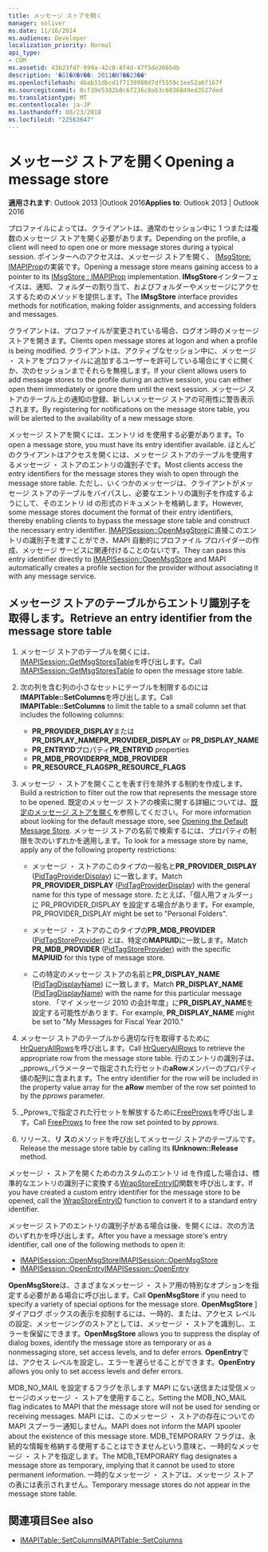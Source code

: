 ```yaml
---
title: メッセージ ストアを開く
manager: soliver
ms.date: 11/16/2014
ms.audience: Developer
localization_priority: Normal
api_type:
- COM
ms.assetid: 43b23fd7-999a-42c0-8f4d-47f5de266bdb
description: '�ŏI�X�V��: 2011�N7��23��'
ms.openlocfilehash: 4bab31dbcd1f7139980d7df5559c1ee52a6f167f
ms.sourcegitcommit: 0cf39e5382b8c6f236c8a63c6036849ed3527ded
ms.translationtype: MT
ms.contentlocale: ja-JP
ms.lasthandoff: 08/23/2018
ms.locfileid: "22563647"
---
```

# <a name="opening-a-message-store"></a><span data-ttu-id="524b2-103">メッセージ ストアを開く</span><span class="sxs-lookup"><span data-stu-id="524b2-103">Opening a message store</span></span>

<span data-ttu-id="524b2-104">**適用されます**: Outlook 2013 |Outlook 2016</span><span class="sxs-lookup"><span data-stu-id="524b2-104">**Applies to**: Outlook 2013 | Outlook 2016</span></span> 
  
<span data-ttu-id="524b2-105">プロファイルによっては、クライアントは、通常のセッション中に 1 つまたは複数のメッセージ ストアを開く必要があります。</span><span class="sxs-lookup"><span data-stu-id="524b2-105">Depending on the profile, a client will need to open one or more message stores during a typical session.</span></span> <span data-ttu-id="524b2-106">ポインターへのアクセスは、メッセージ ストアを開く、 [IMsgStore: IMAPIProp](imsgstoreimapiprop.md)の実装です。</span><span class="sxs-lookup"><span data-stu-id="524b2-106">Opening a message store means gaining access to a pointer to its [IMsgStore : IMAPIProp](imsgstoreimapiprop.md) implementation.</span></span> <span data-ttu-id="524b2-107">**IMsgStore**インターフェイスは、通知、フォルダーの割り当て、およびフォルダーやメッセージにアクセスするためのメソッドを提供します。</span><span class="sxs-lookup"><span data-stu-id="524b2-107">The **IMsgStore** interface provides methods for notification, making folder assignments, and accessing folders and messages.</span></span> 
  
<span data-ttu-id="524b2-108">クライアントは、プロファイルが変更されている場合、ログオン時のメッセージ ストアを開きます。</span><span class="sxs-lookup"><span data-stu-id="524b2-108">Clients open message stores at logon and when a profile is being modified.</span></span> <span data-ttu-id="524b2-109">クライアントは、アクティブなセッション中に、メッセージ ・ ストアをプロファイルに追加するユーザーを許可している場合にすぐに開くか、次のセッションまでそれらを無視します。</span><span class="sxs-lookup"><span data-stu-id="524b2-109">If your client allows users to add message stores to the profile during an active session, you can either open them immediately or ignore them until the next session.</span></span> <span data-ttu-id="524b2-110">メッセージ ストアのテーブル上の通知の登録、新しいメッセージ ストアの可用性に警告表示されます。</span><span class="sxs-lookup"><span data-stu-id="524b2-110">By registering for notifications on the message store table, you will be alerted to the availability of a new message store.</span></span>
  
<span data-ttu-id="524b2-111">メッセージ ストアを開くには、エントリ id を使用する必要があります。</span><span class="sxs-lookup"><span data-stu-id="524b2-111">To open a message store, you must have its entry identifier available.</span></span> <span data-ttu-id="524b2-112">ほとんどのクライアントはアクセスを開くには、メッセージ ストアのテーブルを使用するメッセージ ・ ストアのエントリの識別子です。</span><span class="sxs-lookup"><span data-stu-id="524b2-112">Most clients access the entry identifiers for the message stores they wish to open through the message store table.</span></span> <span data-ttu-id="524b2-113">ただし、いくつかのメッセージは、クライアントがメッセージ ストアのテーブルをバイパスし、必要なエントリの識別子を作成するようにして、そのエントリ id の形式のドキュメントを格納します。</span><span class="sxs-lookup"><span data-stu-id="524b2-113">However, some message stores document the format of their entry identifiers, thereby enabling clients to bypass the message store table and construct the necessary entry identifier.</span></span> <span data-ttu-id="524b2-114">[IMAPISession::OpenMsgStore](imapisession-openmsgstore.md)に直接このエントリの識別子を渡すことができ、MAPI 自動的にプロファイル プロバイダーの作成、メッセージ サービスに関連付けることのないです。</span><span class="sxs-lookup"><span data-stu-id="524b2-114">They can pass this entry identifier directly to [IMAPISession::OpenMsgStore](imapisession-openmsgstore.md) and MAPI automatically creates a profile section for the provider without associating it with any message service.</span></span> 
  
## <a name="retrieve-an-entry-identifier-from-the-message-store-table"></a><span data-ttu-id="524b2-115">メッセージ ストアのテーブルからエントリ識別子を取得します。</span><span class="sxs-lookup"><span data-stu-id="524b2-115">Retrieve an entry identifier from the message store table</span></span>
  
1. <span data-ttu-id="524b2-116">メッセージ ストアのテーブルを開くには、 [IMAPISession::GetMsgStoresTable](imapisession-getmsgstorestable.md)を呼び出します。</span><span class="sxs-lookup"><span data-stu-id="524b2-116">Call [IMAPISession::GetMsgStoresTable](imapisession-getmsgstorestable.md) to open the message store table.</span></span> 
    
2. <span data-ttu-id="524b2-117">次の列を含む列の小さなセットにテーブルを制限するのには**IMAPITable::SetColumns**を呼び出します。</span><span class="sxs-lookup"><span data-stu-id="524b2-117">Call **IMAPITable::SetColumns** to limit the table to a small column set that includes the following columns:</span></span> 
    
   - <span data-ttu-id="524b2-118">**PR_PROVIDER_DISPLAY**または**PR_DISPLAY_NAME**</span><span class="sxs-lookup"><span data-stu-id="524b2-118">**PR_PROVIDER_DISPLAY** or **PR_DISPLAY_NAME**</span></span>
   - <span data-ttu-id="524b2-119">**PR_ENTRYID**プロパティ</span><span class="sxs-lookup"><span data-stu-id="524b2-119">**PR_ENTRYID** properties</span></span> 
   - <span data-ttu-id="524b2-120">**PR_MDB_PROVIDER**</span><span class="sxs-lookup"><span data-stu-id="524b2-120">**PR_MDB_PROVIDER**</span></span>
   - <span data-ttu-id="524b2-121">**PR_RESOURCE_FLAGS**</span><span class="sxs-lookup"><span data-stu-id="524b2-121">**PR_RESOURCE_FLAGS**</span></span>
    
3. <span data-ttu-id="524b2-122">メッセージ ・ ストアを開くことを表す行を除外する制約を作成します。</span><span class="sxs-lookup"><span data-stu-id="524b2-122">Build a restriction to filter out the row that represents the message store to be opened.</span></span> <span data-ttu-id="524b2-123">既定のメッセージ ストアの検索に関する詳細については、[既定のメッセージ ストアを開く](opening-the-default-message-store.md)を参照してください。</span><span class="sxs-lookup"><span data-stu-id="524b2-123">For more information about looking for the default message store, see [Opening the Default Message Store](opening-the-default-message-store.md).</span></span> <span data-ttu-id="524b2-124">メッセージ ストアの名前で検索するには、プロパティの制限を次のいずれかを適用します。</span><span class="sxs-lookup"><span data-stu-id="524b2-124">To look for a message store by name, apply any of the following property restrictions:</span></span>
    
   - <span data-ttu-id="524b2-125">メッセージ ・ ストアのこのタイプの一般名と**PR_PROVIDER_DISPLAY** ([PidTagProviderDisplay](pidtagproviderdisplay-canonical-property.md)) に一致します。</span><span class="sxs-lookup"><span data-stu-id="524b2-125">Match **PR_PROVIDER_DISPLAY** ([PidTagProviderDisplay](pidtagproviderdisplay-canonical-property.md)) with the general name for this type of message store.</span></span> <span data-ttu-id="524b2-126">たとえば、「個人用フォルダー」に PR_PROVIDER_DISPLAY を設定する場合があります。</span><span class="sxs-lookup"><span data-stu-id="524b2-126">For example, PR_PROVIDER_DISPLAY might be set to "Personal Folders".</span></span>
    
   - <span data-ttu-id="524b2-127">メッセージ ・ ストアのこのタイプの**PR_MDB_PROVIDER** ([PidTagStoreProvider](pidtagstoreprovider-canonical-property.md)) とは、特定の**MAPIUID**に一致します。</span><span class="sxs-lookup"><span data-stu-id="524b2-127">Match **PR_MDB_PROVIDER** ([PidTagStoreProvider](pidtagstoreprovider-canonical-property.md)) with the specific **MAPIUID** for this type of message store.</span></span> 
    
   - <span data-ttu-id="524b2-128">この特定のメッセージ ストアの名前と**PR_DISPLAY_NAME** ([PidTagDisplayName](pidtagdisplayname-canonical-property.md)) に一致します。</span><span class="sxs-lookup"><span data-stu-id="524b2-128">Match **PR_DISPLAY_NAME** ([PidTagDisplayName](pidtagdisplayname-canonical-property.md)) with the name for this particular message store.</span></span> <span data-ttu-id="524b2-129">「マイ メッセージ 2010 の会計年度」に**PR_DISPLAY_NAME**を設定する可能性があります、</span><span class="sxs-lookup"><span data-stu-id="524b2-129">For example, **PR_DISPLAY_NAME** might be set to "My Messages for Fiscal Year 2010."</span></span> 
    
4. <span data-ttu-id="524b2-130">メッセージ ストアのテーブルから適切な行を取得するために[HrQueryAllRows](hrqueryallrows.md)を呼び出します。</span><span class="sxs-lookup"><span data-stu-id="524b2-130">Call [HrQueryAllRows](hrqueryallrows.md) to retrieve the appropriate row from the message store table.</span></span> <span data-ttu-id="524b2-131">行のエントリの識別子は、 _pprows_パラメーターで指定された行セットの**aRow**メンバーのプロパティ値の配列に含まれます。</span><span class="sxs-lookup"><span data-stu-id="524b2-131">The entry identifier for the row will be included in the property value array for the **aRow** member of the row set pointed to by the  _pprows_ parameter.</span></span> 
    
5. <span data-ttu-id="524b2-132">_Pprows_で指定された行セットを解放するために[FreeProws](freeprows.md)を呼び出します。</span><span class="sxs-lookup"><span data-stu-id="524b2-132">Call [FreeProws](freeprows.md) to free the row set pointed to by  _pprows_.</span></span>
    
6. <span data-ttu-id="524b2-133">リリース、**リ ス**のメソッドを呼び出してメッセージ ストアのテーブルです。</span><span class="sxs-lookup"><span data-stu-id="524b2-133">Release the message store table by calling its **IUnknown::Release** method.</span></span> 
    
<span data-ttu-id="524b2-134">メッセージ ・ ストアを開くためのカスタムのエントリ id を作成した場合は、標準的なエントリの識別子に変換する[WrapStoreEntryID](wrapstoreentryid.md)関数を呼び出します。</span><span class="sxs-lookup"><span data-stu-id="524b2-134">If you have created a custom entry identifier for the message store to be opened, call the [WrapStoreEntryID](wrapstoreentryid.md) function to convert it to a standard entry identifier.</span></span> 
  
<span data-ttu-id="524b2-135">メッセージ ストアのエントリの識別子がある場合は後、を開くには、次の方法のいずれかを呼び出します。</span><span class="sxs-lookup"><span data-stu-id="524b2-135">After you have a message store's entry identifier, call one of the following methods to open it:</span></span>
  
- [<span data-ttu-id="524b2-136">IMAPISession::OpenMsgStore</span><span class="sxs-lookup"><span data-stu-id="524b2-136">IMAPISession::OpenMsgStore</span></span>](imapisession-openmsgstore.md)
- [<span data-ttu-id="524b2-137">IMAPISession::OpenEntry</span><span class="sxs-lookup"><span data-stu-id="524b2-137">IMAPISession::OpenEntry</span></span>](imapisession-openentry.md)
    
<span data-ttu-id="524b2-138">**OpenMsgStore**は、さまざまなメッセージ ・ ストア用の特別なオプションを指定する必要がある場合に呼び出します。</span><span class="sxs-lookup"><span data-stu-id="524b2-138">Call **OpenMsgStore** if you need to specify a variety of special options for the message store.</span></span> <span data-ttu-id="524b2-139">**OpenMsgStore** ] ダイアログ ボックスの表示を抑制するには、一時的、または、アクセス レベルの設定、メッセージングのストアとしては、メッセージ ・ ストアを識別し、エラーを保留にできます。</span><span class="sxs-lookup"><span data-stu-id="524b2-139">**OpenMsgStore** allows you to suppress the display of dialog boxes, identify the message store as temporary or as a nonmessaging store, set access levels, and to defer errors.</span></span> <span data-ttu-id="524b2-140">**OpenEntry**では、アクセス レベルを設定し、エラーを遅らせることができます。</span><span class="sxs-lookup"><span data-stu-id="524b2-140">**OpenEntry** allows you only to set access levels and defer errors.</span></span> 
  
<span data-ttu-id="524b2-141">MDB_NO_MAIL を設定するフラグを示します MAPI にない送信または受信メッセージのメッセージ ・ ストアを使用すること。</span><span class="sxs-lookup"><span data-stu-id="524b2-141">Setting the MDB_NO_MAIL flag indicates to MAPI that the message store will not be used for sending or receiving messages.</span></span> <span data-ttu-id="524b2-142">MAPI には、このメッセージ ・ ストアの存在についての MAPI スプーラー通知しません。</span><span class="sxs-lookup"><span data-stu-id="524b2-142">MAPI does not inform the MAPI spooler about the existence of this message store.</span></span> <span data-ttu-id="524b2-143">MDB_TEMPORARY フラグは、永続的な情報を格納する使用することはできませんという意味と、一時的なメッセージ ・ ストアを指定します。</span><span class="sxs-lookup"><span data-stu-id="524b2-143">The MDB_TEMPORARY flag designates a message store as temporary, implying that it cannot be used to store permanent information.</span></span> <span data-ttu-id="524b2-144">一時的なメッセージ ・ ストアは、メッセージ ストアの表には表示されません。</span><span class="sxs-lookup"><span data-stu-id="524b2-144">Temporary message stores do not appear in the message store table.</span></span> 
  
## <a name="see-also"></a><span data-ttu-id="524b2-145">関連項目</span><span class="sxs-lookup"><span data-stu-id="524b2-145">See also</span></span>

- [<span data-ttu-id="524b2-146">IMAPITable::SetColumns</span><span class="sxs-lookup"><span data-stu-id="524b2-146">IMAPITable::SetColumns</span></span>](imapitable-setcolumns.md)

